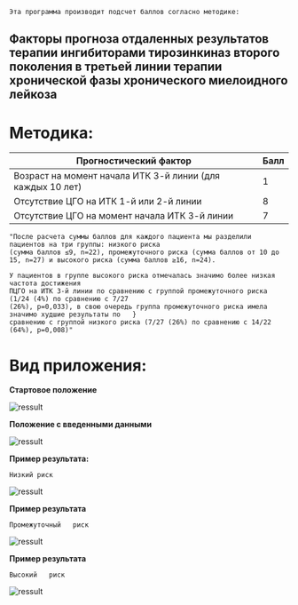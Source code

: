     Эта программа производит подсчет баллов согласно методике:

## Факторы прогноза отдаленных результатов терапии ингибиторами тирозинкиназ второго поколения в третьей линии терапии хронической фазы хронического миелоидного лейкоза
# Методика:

| Прогностический фактор |  Балл|
|-------------------------|-------------------------------------|
|Возраст на момент начала ИТК 3-й линии (для каждых 10 лет)| 1 |
|Отсутствие ЦГО на ИТК 1-й или 2-й линии| 8 |
|Отсутствие ЦГО на момент начала ИТК 3-й линии| 7|

    "После расчета суммы баллов для каждого пациента мы разделили пациентов на три группы: низкого риска
    (сумма баллов ≤9, n=22), промежуточного риска (сумма баллов от 10 до 15, n=27) и высокого риска (сумма баллов ≥16, n=24).

    У пациентов в группе высокого риска отмечалась значимо более низкая частота достижения
    ПЦГО на ИТК 3-й линии по сравнению с группой промежуточного риска (1/24 (4%) по сравнению с 7/27
    (26%), p=0,033), в свою очередь группа промежуточного риска имела значимо худшие результаты по   }
    сравнению с группой низкого риска (7/27 (26%) по сравнению с 14/22 (64%), p=0,008)"



# Вид приложения:

**Стартовое положение**

![ressult](./asset/start.jpg)

**Положение с введенными данными**

![ressult](./asset/allChosen.jpg)

**Пример результата:**

`Низкий риск`

![ressult](./asset/lowRisk.jpg)

**Пример результата**

`Промежуточный   риск`

![ressult](./asset/midleRisk.jpg)

**Пример результата**

`Высокий   риск`

![ressult](./asset/highRisk.jpg)


  